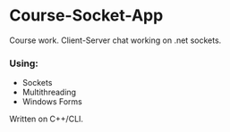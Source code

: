 # Course-Socket-App
Course work. Client-Server chat working on .net sockets.

### Using:
* Sockets
* Multithreading
* Windows Forms

Written on C++/CLI.
